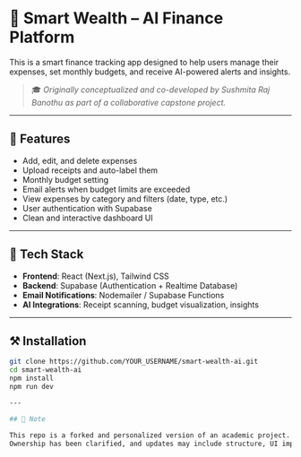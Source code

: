 # 🧠 Smart Wealth – AI Finance Platform

This is a smart finance tracking app designed to help users manage their expenses, set monthly budgets, and receive AI-powered alerts and insights.

> 🎓 *Originally conceptualized and co-developed by Sushmita Raj Banothu as part of a collaborative capstone project.*

---

## 🚀 Features

- Add, edit, and delete expenses  
- Upload receipts and auto-label them  
- Monthly budget setting  
- Email alerts when budget limits are exceeded  
- View expenses by category and filters (date, type, etc.)  
- User authentication with Supabase  
- Clean and interactive dashboard UI

---

## 🧰 Tech Stack

- **Frontend**: React (Next.js), Tailwind CSS  
- **Backend**: Supabase (Authentication + Realtime Database)  
- **Email Notifications**: Nodemailer / Supabase Functions  
- **AI Integrations**: Receipt scanning, budget visualization, insights

---

## ⚒️ Installation

```bash
git clone https://github.com/YOUR_USERNAME/smart-wealth-ai.git
cd smart-wealth-ai
npm install
npm run dev

---

## 📌 Note

This repo is a forked and personalized version of an academic project.  
Ownership has been clarified, and updates may include structure, UI improvements, and documentation enhancements.
